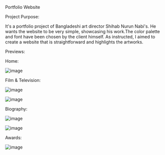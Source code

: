 Portfolio Website


Project Purpose:

It's a portfolio project of Bangladeshi art director Shihab Nurun Nabi's. He wants the website to be very simple, showcasing his work.The color palette and font have been chosen by the client himself. As instructed, I aimed to create a website that is straightforward and highlights the artworks.

Previews:

Home:

![image](https://github.com/AnikaAnmolSara/Portfolio-Website/assets/136097878/e7111521-7415-46d2-b1be-ada831da5d85)


Film & Television:

![image](https://github.com/AnikaAnmolSara/Portfolio-Website/assets/136097878/81b0b507-c5f1-4e90-a669-792104d3263d)

![image](https://github.com/AnikaAnmolSara/Portfolio-Website/assets/136097878/fc9cec4e-d470-4cb4-98a4-b63db15772e1)


Biography:

![image](https://github.com/AnikaAnmolSara/Portfolio-Website/assets/136097878/844c000a-f20b-4676-87b3-f76d02c64b94)

![image](https://github.com/AnikaAnmolSara/Portfolio-Website/assets/136097878/785691b5-8911-4bd3-b1b7-1624845b43ad)


Awards:

![image](https://github.com/AnikaAnmolSara/Portfolio-Website/assets/136097878/f9027704-8ded-42a8-979b-6cb211ebc024)




